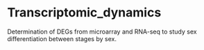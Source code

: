 # Transcriptomic_dynamics
Determination of DEGs from microarray and RNA-seq to study sex differentiation between stages by sex.
